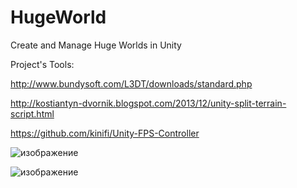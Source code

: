 # HugeWorld
 Create and Manage Huge Worlds in Unity

Project's Tools:

http://www.bundysoft.com/L3DT/downloads/standard.php

http://kostiantyn-dvornik.blogspot.com/2013/12/unity-split-terrain-script.html

https://github.com/kinifi/Unity-FPS-Controller


![изображение](https://user-images.githubusercontent.com/79563332/187835789-9411aaf8-eaf1-4d02-968a-bfdd10cec994.png)

![изображение](https://user-images.githubusercontent.com/79563332/187835980-465d9eb2-4f2d-41c5-9099-dbe89d9fa304.png)
